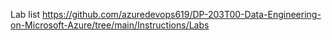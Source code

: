 Lab list https://github.com/azuredevops619/DP-203T00-Data-Engineering-on-Microsoft-Azure/tree/main/Instructions/Labs
